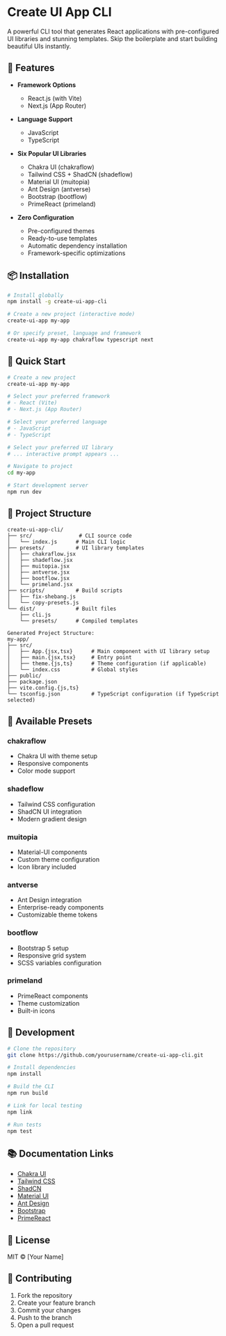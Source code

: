 # Create UI App CLI

A powerful CLI tool that generates React applications with pre-configured UI libraries and stunning templates. Skip the boilerplate and start building beautiful UIs instantly.

## 🌟 Features

- **Framework Options**
  - React.js (with Vite)
  - Next.js (App Router)

- **Language Support**
  - JavaScript
  - TypeScript
  
- **Six Popular UI Libraries**
  - Chakra UI (chakraflow)
  - Tailwind CSS + ShadCN (shadeflow)
  - Material UI (muitopia)
  - Ant Design (antverse)
  - Bootstrap (bootflow)
  - PrimeReact (primeland)

- **Zero Configuration**
  - Pre-configured themes
  - Ready-to-use templates
  - Automatic dependency installation
  - Framework-specific optimizations

## 📦 Installation

```bash
# Install globally
npm install -g create-ui-app-cli

# Create a new project (interactive mode)
create-ui-app my-app

# Or specify preset, language and framework
create-ui-app my-app chakraflow typescript next
```

## 🚀 Quick Start

```bash
# Create a new project
create-ui-app my-app

# Select your preferred framework
# - React (Vite)
# - Next.js (App Router)

# Select your preferred language
# - JavaScript
# - TypeScript

# Select your preferred UI library
# ... interactive prompt appears ...

# Navigate to project
cd my-app

# Start development server
npm run dev
```

## 📁 Project Structure

```
create-ui-app-cli/
├── src/               # CLI source code
│   └── index.js      # Main CLI logic
├── presets/          # UI library templates
│   ├── chakraflow.jsx
│   ├── shadeflow.jsx
│   ├── muitopia.jsx
│   ├── antverse.jsx
│   ├── bootflow.jsx
│   └── primeland.jsx
├── scripts/          # Build scripts
│   ├── fix-shebang.js
│   └── copy-presets.js
└── dist/             # Built files
    ├── cli.js
    └── presets/      # Compiled templates

Generated Project Structure:
my-app/
├── src/
│   ├── App.{jsx,tsx}      # Main component with UI library setup
│   ├── main.{jsx,tsx}     # Entry point
│   ├── theme.{js,ts}      # Theme configuration (if applicable)
│   └── index.css          # Global styles
├── public/
├── package.json
├── vite.config.{js,ts}
└── tsconfig.json          # TypeScript configuration (if TypeScript selected)
```

## 🎨 Available Presets

### chakraflow
- Chakra UI with theme setup
- Responsive components
- Color mode support

### shadeflow
- Tailwind CSS configuration
- ShadCN UI integration
- Modern gradient design

### muitopia
- Material-UI components
- Custom theme configuration
- Icon library included

### antverse
- Ant Design integration
- Enterprise-ready components
- Customizable theme tokens

### bootflow
- Bootstrap 5 setup
- Responsive grid system
- SCSS variables configuration

### primeland
- PrimeReact components
- Theme customization
- Built-in icons

## 🔧 Development

```bash
# Clone the repository
git clone https://github.com/yourusername/create-ui-app-cli.git

# Install dependencies
npm install

# Build the CLI
npm run build

# Link for local testing
npm link

# Run tests
npm test
```

## 📚 Documentation Links

- [Chakra UI](https://chakra-ui.com/docs)
- [Tailwind CSS](https://tailwindcss.com/docs)
- [ShadCN](https://ui.shadcn.com/)
- [Material UI](https://mui.com/material-ui/)
- [Ant Design](https://ant.design/docs/react/introduce)
- [Bootstrap](https://getbootstrap.com/docs/)
- [PrimeReact](https://primereact.org/)

## 📄 License

MIT © [Your Name]

## 🤝 Contributing

1. Fork the repository
2. Create your feature branch
3. Commit your changes
4. Push to the branch
5. Open a pull request
